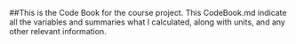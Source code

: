 ##This is the Code Book for the course project.
This CodeBook.md indicate all the variables and summaries what I calculated, along with units, and any other relevant information.
